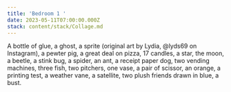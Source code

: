 ```yaml
---
title: 'Bedroom 1 '
date: 2023-05-11T07:00:00.000Z
stack: content/stack/Collage.md
---
```


A bottle of glue, a ghost, a sprite (original art by Lydia, @lyds69 on Instagram), a pewter pig, a great deal on pizza, 17 candles, a star, the moon, a beetle, a stink bug, a spider, an ant, a receipt paper dog, two vending machines, three fish, two pitchers, one vase, a pair of scissor, an orange, a printing test, a weather vane, a satellite, two plush friends drawn in blue, a bust.
